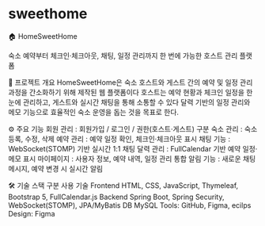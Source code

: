 # sweethome

🏠 HomeSweetHome

숙소 예약부터 체크인·체크아웃, 채팅, 일정 관리까지 한 번에 가능한 호스트 관리 플랫폼

📌 프로젝트 개요
HomeSweetHome은 숙소 호스트와 게스트 간의 예약 및 일정 관리 과정을 간소화하기 위해 제작된 웹 플랫폼이다
호스트는 예약 현황과 체크인 일정을 한눈에 관리하고, 게스트와 실시간 채팅을 통해 소통할 수 있다
달력 기반의 일정 관리와 메모 기능으로 효율적인 숙소 운영을 돕는 것을 목표로 한다.

⚙️ 주요 기능
회원 관리 : 회원가입 / 로그인 / 권한(호스트·게스트) 구분
숙소 관리 : 숙소 등록, 수정, 삭제
예약 관리 : 예약 일정 확인, 체크인·체크아웃 표시
채팅 기능 : WebSocket(STOMP) 기반 실시간 1:1 채팅
달력 관리 : FullCalendar 기반 예약 일정·메모 표시
마이페이지 : 사용자 정보, 예약 내역, 일정 관리 통합
알림 기능 : 새로운 채팅 메시지, 예약 변경 시 실시간 알림

🛠 기술 스택
구분	사용 기술
Frontend	HTML, CSS, JavaScript, Thymeleaf, Bootstrap 5, FullCalendar.js
Backend	Spring Boot, Spring Security, WebSocket(STOMP), JPA/MyBatis
DB	MySQL
Tools:	GitHub, Figma, ecilps
Design:	Figma
